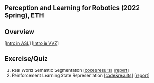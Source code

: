 ## Perception and Learning for Robotics (2022 Spring), ETH

## Overview

[[Intro in ASL](https://asl.ethz.ch/education/lectures/perception_and_learning_for_robotics.html)] [[Intro in VVZ](http://www.vvz.ethz.ch/Vorlesungsverzeichnis/lerneinheit.view?semkez=2021S&ansicht=KATALOGDATEN&lerneinheitId=153369&lang=en)]

## Exercise/Quiz

1. Real World Semantic Segmentation [[code&results](https://github.com/hibetterheyj/ethz_plr_2022/tree/master/exercise1)] [[report](https://github.com/hibetterheyj/ethz_plr_2022/blob/master/PLR_Exercise1_Yujie_HE.pdf)]
2. Reinforcement Learning State Representation [[code&results](https://github.com/hibetterheyj/ethz_plr_2022/tree/master/exercise2)] [[report](https://github.com/hibetterheyj/ethz_plr_2022/blob/master/PLR_Exercise2_Yujie_HE.pdf)]